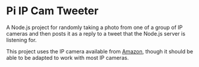 Pi IP Cam Tweeter
=================

A Node.js project for randomly taking a photo from one of a group of IP cameras and then posts it as a reply to a tweet that
the Node.js server is listening for.

This project uses the IP camera available from [Amazon](http://www.amazon.co.uk/DBPOWER%C2%AE-Webcam-Internet-Infrated-Wireless/dp/B003VUY5PW/ref=sr_1_1?ie=UTF8&qid=1426014854&sr=8-1&keywords=ipcam), though it should be able to be adapted to work with most IP cameras.
